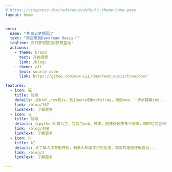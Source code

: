 ```yaml
---
# https://vitepress.dev/reference/default-theme-home-page
layout: home


hero:
  name: "🏝️白日梦想园🏡"
  text: "欢迎来到Daydream Oasis！"
  tagline: 白日梦想猿🦍的梦想圣地！
  actions:
    - theme: brand
      text: 开始探索
      link: /blog/
    - theme: alt
      text: source code
      link: https://gitee.com/max-LLL/daydream_oasis/tree/dev/

features:
  - icon: 💻
    title: 前端
    details: 从html,css和js，到jQuery和bootstrap，再到vue，一步步探索ing...
    link: /blog/167
    linkText: 了解更多
  - icon: 🛸️
    title: 后端
    details: 以python后端为主，包含了web，爬虫，图像处理等多个模块，同时也包含例如golang，c++等其他编程语言。
    link: /blog/408
    linkText: 了解更多
  - icon: 🤖
    title: AI
    details: 从了解人工智能开始，到渐入机器学习的佳境，探索的道路还很遥远...
    link: /blog/2
    linkText: 了解更多

---
```


<ClientOnly>
<script setup>
  localStorage.removeItem('page')
</script>
</ClientOnly>